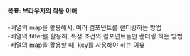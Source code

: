 #### 목표: 브라우저의 작동 이해
-배열의 map을 활용해서, 여러 컴포넌트를 랜더링하는 방법<br>
-배열의 filter를 활용해, 특정 조건의 컴포넌트들만 랜더링 하는 방법<br>
-배열의 map을 활용할 때, key를 사용해야 하는 이유<br>
